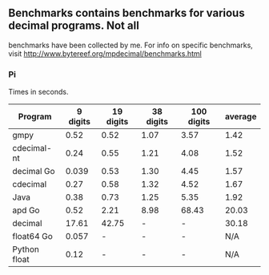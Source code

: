 ## Benchmarks contains benchmarks for various decimal programs. Not all
benchmarks have been collected by me. For info on specific benchmarks, visit
http://www.bytereef.org/mpdecimal/benchmarks.html

### Pi

Times in seconds.

|    Program    | 9 digits |  19 digits  | 38 digits | 100 digits | average |
|---------------|----------|-------------|-----------|------------|---------|
| gmpy          | 0.52     | 0.52        | 1.07      | 3.57       | 1.42    |
| cdecimal-nt   | 0.24     | 0.55        | 1.21      | 4.08       | 1.52    |
| decimal Go    | 0.039    | 0.53        | 1.30      | 4.45       | 1.57    |
| cdecimal      | 0.27     | 0.58        | 1.32      | 4.52       | 1.67    |
| Java          | 0.38     | 0.73        | 1.25      | 5.35       | 1.92    |
| apd Go        | 0.52     | 2.21        | 8.98      | 68.43      | 20.03   |
| decimal       | 17.61    | 42.75       | -         | -          | 30.18   |
| float64 Go    | 0.057    | -           | -         | -          | N/A     |
| Python float  | 0.12     | -           | -         | -          | N/A     |
